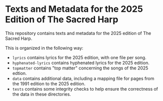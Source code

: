 # Texts and Metadata for the 2025 Edition of The Sacred Harp

This repository contains texts and metadata for the 2025 edition of The Sacred Harp.

This is organized in the following way:

- `lyrics` contains lyrics for the 2025 edition, with one file per song.
- `hyphenated-lyrics` contains hyphenated lyrics for the 2025 edition.
- `topmatter` contains "top matter" concerning the songs of the 2025 edtion.
- `data` contains additional data, including a mapping file for pages from the 1991 edition to the 2025 edition.
- `tests` contains some integrity checks to help ensure the correctness of the data in these directories.
